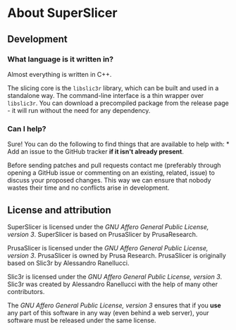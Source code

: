 # About SuperSlicer


## Development

### What language is it written in?

Almost everything is written in C++.

The slicing core is the `libslic3r` library, which can be built and used in a standalone way. The command-line interface is a thin wrapper over `libslic3r`. You can download a precompiled package from the release page - it will run without the need for any dependency.

### Can I help?

Sure! You can do the following to find things that are available to help with: * Add an issue to the GitHub tracker **if it isn't already present**.

Before sending patches and pull requests contact me (preferably through opening a GitHub issue or commenting on an existing, related, issue) to discuss your proposed changes. This way we can ensure that nobody wastes their time and no conflicts arise in development.
## License and attribution

SuperSlicer is licensed under the _GNU Affero General Public License, version 3_. SuperSlicer is based on PrusaSlicer by PrusaResearch.

PrusaSlicer is licensed under the _GNU Affero General Public License, version 3_. PrusaSlicer is owned by Prusa Research. PrusaSlicer is originally based on Slic3r by Alessandro Ranellucci.

Slic3r is licensed under the _GNU Affero General Public License, version 3_. Slic3r was created by Alessandro Ranellucci with the help of many other contributors.

The _GNU Affero General Public License, version 3_ ensures that if you **use** any part of this software in any way (even behind a web server), your software must be released under the same license.